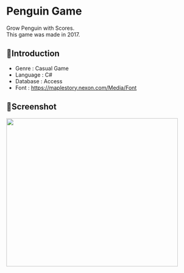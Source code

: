 # Penguin Game
Grow Penguin with Scores.<br>
This game was made in 2017.<br>

:gem:Introduction
-----------
* Genre : Casual Game<br>
* Language : C#<br>
* Database : Access<br>
* Font : https://maplestory.nexon.com/Media/Font

:gem:Screenshot
-----------
<img width="450" height="390" src="https://user-images.githubusercontent.com/30407907/92398159-02d82f00-f163-11ea-85f8-f1420c099903.PNG">

